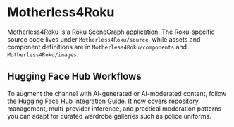# Motherless4Roku

Motherless4Roku is a Roku SceneGraph application. The Roku-specific source code lives under `Motherless4Roku/source`, while assets and component definitions are in `Motherless4Roku/components` and `Motherless4Roku/images`.

## Hugging Face Hub Workflows

To augment the channel with AI-generated or AI-moderated content, follow the [Hugging Face Hub Integration Guide](docs/huggingface_integration.md). It now covers repository management, multi-provider inference, and practical moderation patterns you can adapt for curated wardrobe galleries such as police uniforms.
